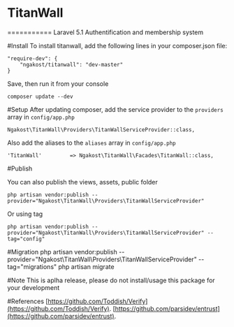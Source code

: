 # TitanWall
===========
Laravel 5.1 Authentification and membership system

#Install
To install titanwall, add the following lines in your composer.json file:
	
	"require-dev": {
		"ngakost/titanwall": "dev-master"
	}

Save, then run it from your console

	composer update --dev

#Setup
After updating composer, add the service provider to the `providers` array in `config/app.php`

	Ngakost\TitanWall\Providers\TitanWallServiceProvider::class,
	
Also add the aliases to the `aliases` array in `config/app.php`

	'TitanWall' 		=> Ngakost\TitanWall\Facades\TitanWall::class,

#Publish

You can also publish the views, assets, public folder

	php artisan vendor:publish --provider="Ngakost\TitanWall\Providers\TitanWallServiceProvider"

Or using tag

	php artisan vendor:publish --provider="Ngakost\TitanWall\Providers\TitanWallServiceProvider" --tag="config"
	
#Migration
	php artisan vendor:publish --provider="Ngakost\TitanWall\Providers\TitanWallServiceProvider" --tag="migrations"
	php artisan migrate

#Note
This is aplha release, please do not install/usage this package for your development

#References
	[https://github.com/Toddish/Verify](https://github.com/Toddish/Verify).
	[https://github.com/parsidev/entrust](https://github.com/parsidev/entrust).
	